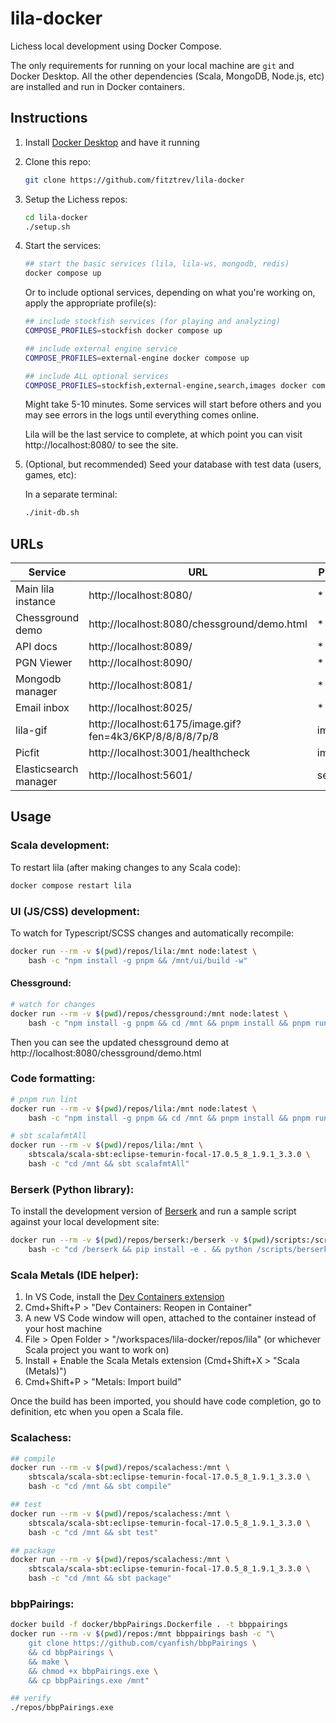 # lila-docker

Lichess local development using Docker Compose.

The only requirements for running on your local machine are `git` and Docker Desktop. All the other dependencies (Scala, MongoDB, Node.js, etc) are installed and run in Docker containers.

## Instructions

1. Install [Docker Desktop](https://www.docker.com/products/docker-desktop/) and have it running

1. Clone this repo:

    ```bash
    git clone https://github.com/fitztrev/lila-docker
    ```

1. Setup the Lichess repos:

    ```bash
    cd lila-docker
    ./setup.sh
    ```

1. Start the services:

    ```bash
    ## start the basic services (lila, lila-ws, mongodb, redis)
    docker compose up
    ```

    Or to include optional services, depending on what you're working on, apply the appropriate profile(s):

    ```bash
    ## include stockfish services (for playing and analyzing)
    COMPOSE_PROFILES=stockfish docker compose up

    ## include external engine service
    COMPOSE_PROFILES=external-engine docker compose up

    ## include ALL optional services
    COMPOSE_PROFILES=stockfish,external-engine,search,images docker compose up
    ```

    Might take 5-10 minutes. Some services will start before others and you may see errors in the logs until everything comes online.

    Lila will be the last service to complete, at which point you can visit http://localhost:8080/ to see the site.

1. (Optional, but recommended) Seed your database with test data (users, games, etc):

    In a separate terminal:

    ```bash
    ./init-db.sh
    ```

## URLs

| Service               | URL                                                      | Profile |
| --------------------- | -------------------------------------------------------- | ------- |
| Main lila instance    | http://localhost:8080/                                   | \*      |
| Chessground demo      | http://localhost:8080/chessground/demo.html              | \*      |
| API docs              | http://localhost:8089/                                   | \*      |
| PGN Viewer            | http://localhost:8090/                                   | \*      |
| Mongodb manager       | http://localhost:8081/                                   | \*      |
| Email inbox           | http://localhost:8025/                                   | \*      |
| lila-gif              | http://localhost:6175/image.gif?fen=4k3/6KP/8/8/8/8/7p/8 | images  |
| Picfit                | http://localhost:3001/healthcheck                        | images  |
| Elasticsearch manager | http://localhost:5601/                                   | search  |

## Usage

### Scala development:

To restart lila (after making changes to any Scala code):

```bash
docker compose restart lila
```

### UI (JS/CSS) development:

To watch for Typescript/SCSS changes and automatically recompile:

```bash
docker run --rm -v $(pwd)/repos/lila:/mnt node:latest \
    bash -c "npm install -g pnpm && /mnt/ui/build -w"
```

#### Chessground:

```bash
# watch for changes
docker run --rm -v $(pwd)/repos/chessground:/mnt node:latest \
    bash -c "npm install -g pnpm && cd /mnt && pnpm install && pnpm run compile -- --watch"
```

Then you can see the updated chessground demo at http://localhost:8080/chessground/demo.html

### Code formatting:

```bash
# pnpm run lint
docker run --rm -v $(pwd)/repos/lila:/mnt node:latest \
    bash -c "npm install -g pnpm && cd /mnt && pnpm install && pnpm run lint"

# sbt scalafmtAll
docker run --rm -v $(pwd)/repos/lila:/mnt \
    sbtscala/scala-sbt:eclipse-temurin-focal-17.0.5_8_1.9.1_3.3.0 \
    bash -c "cd /mnt && sbt scalafmtAll"
```

### Berserk (Python library):

To install the development version of [Berserk](https://github.com/lichess-org/berserk) and run a sample script against your local development site:

```bash
docker run --rm -v $(pwd)/repos/berserk:/berserk -v $(pwd)/scripts:/scripts python:latest \
    bash -c "cd /berserk && pip install -e . && python /scripts/berserk-example.py"
```

### Scala Metals (IDE helper):

1. In VS Code, install the [Dev Containers extension](https://marketplace.visualstudio.com/items?itemName=ms-vscode-remote.remote-containers)
3. Cmd+Shift+P > "Dev Containers: Reopen in Container"
4. A new VS Code window will open, attached to the container instead of your host machine
5. File > Open Folder > "/workspaces/lila-docker/repos/lila" (or whichever Scala project you want to work on)
6. Install + Enable the Scala Metals extension (Cmd+Shift+X > "Scala (Metals)")
7. Cmd+Shift+P > "Metals: Import build"

Once the build has been imported, you should have code completion, go to definition, etc when you open a Scala file.

### Scalachess:

```bash
## compile
docker run --rm -v $(pwd)/repos/scalachess:/mnt \
    sbtscala/scala-sbt:eclipse-temurin-focal-17.0.5_8_1.9.1_3.3.0 \
    bash -c "cd /mnt && sbt compile"

## test
docker run --rm -v $(pwd)/repos/scalachess:/mnt \
    sbtscala/scala-sbt:eclipse-temurin-focal-17.0.5_8_1.9.1_3.3.0 \
    bash -c "cd /mnt && sbt test"

## package
docker run --rm -v $(pwd)/repos/scalachess:/mnt \
    sbtscala/scala-sbt:eclipse-temurin-focal-17.0.5_8_1.9.1_3.3.0 \
    bash -c "cd /mnt && sbt package"
```

### bbpPairings:

```bash
docker build -f docker/bbpPairings.Dockerfile . -t bbppairings
docker run --rm -v $(pwd)/repos:/mnt bbppairings bash -c "\
    git clone https://github.com/cyanfish/bbpPairings \
    && cd bbpPairings \
    && make \
    && chmod +x bbpPairings.exe \
    && cp bbpPairings.exe /mnt"

## verify
./repos/bbpPairings.exe
```
